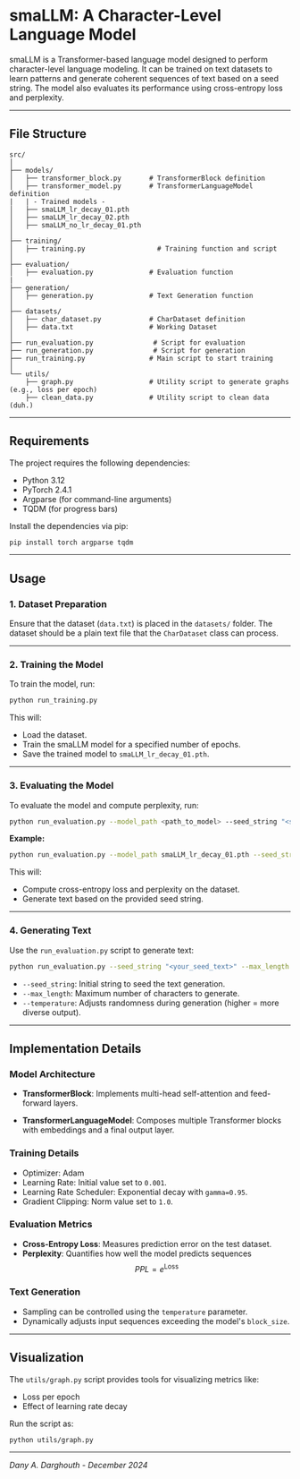 # smaLLM: A Character-Level Language Model

smaLLM is a Transformer-based language model designed to perform character-level language modeling. It can be trained on text datasets to learn patterns and generate coherent sequences of text based on a seed string. The model also evaluates its performance using cross-entropy loss and perplexity.

---

## **File Structure**

```plaintext
src/
│
├── models/
│   ├── transformer_block.py       # TransformerBlock definition
│   ├── transformer_model.py       # TransformerLanguageModel definition
|   | - Trained models -
│   ├── smaLLM_lr_decay_01.pth
│   ├── smaLLM_lr_decay_02.pth
│   ├── smaLLM_no_lr_decay_01.pth
│
├── training/
│   ├── training.py                  # Training function and script
│
├── evaluation/
│   ├── evaluation.py              # Evaluation function
|
├── generation/
│   ├── generation.py              # Text Generation function
│
├── datasets/
│   ├── char_dataset.py            # CharDataset definition
│   ├── data.txt                   # Working Dataset
│
├── run_evaluation.py               # Script for evaluation 
├── run_generation.py               # Script for generation 
├── run_training.py                # Main script to start training
│
└── utils/
    ├── graph.py                   # Utility script to generate graphs (e.g., loss per epoch)
    ├── clean_data.py              # Utility script to clean data (duh.)
```

---

## **Requirements**

The project requires the following dependencies:

- Python 3.12
- PyTorch 2.4.1
- Argparse (for command-line arguments)
- TQDM (for progress bars)

Install the dependencies via pip:
```bash
pip install torch argparse tqdm
```

---

## **Usage**

### **1. Dataset Preparation**

Ensure that the dataset (`data.txt`) is placed in the `datasets/` folder. The dataset should be a plain text file that the `CharDataset` class can process.

---

### **2. Training the Model**

To train the model, run:
```bash
python run_training.py
```
This will:
- Load the dataset.
- Train the smaLLM model for a specified number of epochs.
- Save the trained model to `smaLLM_lr_decay_01.pth`.

---

### **3. Evaluating the Model**

To evaluate the model and compute perplexity, run:
```bash
python run_evaluation.py --model_path <path_to_model> --seed_string "<seed_text>"
```

**Example:**
```bash
python run_evaluation.py --model_path smaLLM_lr_decay_01.pth --seed_string "O God, O God!"
```

This will:
- Compute cross-entropy loss and perplexity on the dataset.
- Generate text based on the provided seed string.

---

### **4. Generating Text**

Use the `run_evaluation.py` script to generate text:
```bash
python run_evaluation.py --seed_string "<your_seed_text>" --max_length 200
```

- `--seed_string`: Initial string to seed the text generation.
- `--max_length`: Maximum number of characters to generate.
- `--temperature`: Adjusts randomness during generation (higher = more diverse output).

---

## **Implementation Details**

### **Model Architecture**
- **TransformerBlock**: Implements multi-head self-attention and feed-forward layers.

- **TransformerLanguageModel**: Composes multiple Transformer blocks with embeddings and a final output layer.

### **Training Details**
- Optimizer: Adam
- Learning Rate: Initial value set to `0.001`.
- Learning Rate Scheduler: Exponential decay with `gamma=0.95`.
- Gradient Clipping: Norm value set to `1.0`.

### **Evaluation Metrics**
- **Cross-Entropy Loss**: Measures prediction error on the test dataset.
- **Perplexity**: Quantifies how well the model predicts sequences $$PPL = e^{\text{Loss}}$$

### **Text Generation**
- Sampling can be controlled using the `temperature` parameter.
- Dynamically adjusts input sequences exceeding the model's `block_size`.

---

## **Visualization**

The `utils/graph.py` script provides tools for visualizing metrics like:
- Loss per epoch
- Effect of learning rate decay

Run the script as:
```bash
python utils/graph.py
```
---
*Dany A. Darghouth - December 2024*
